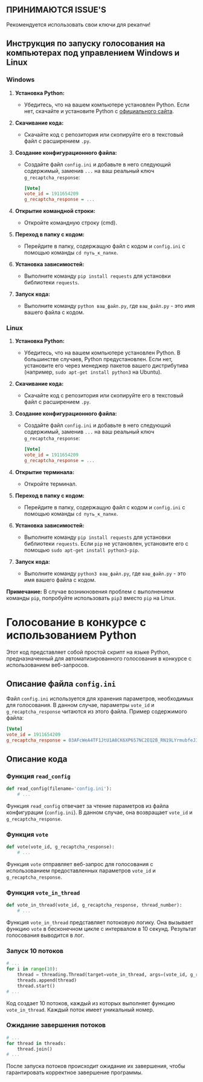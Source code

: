 ## ПРИНИМАЮТСЯ ISSUE'S
Рекомендуется использовать свои ключи для рекапчи!
## Инструкция по запуску голосования на компьютерах под управлением Windows и Linux

### Windows

1. **Установка Python:**
   - Убедитесь, что на вашем компьютере установлен Python. Если нет, скачайте и установите Python с [официального сайта](https://www.python.org/).

2. **Скачивание кода:**
   - Скачайте код с репозитория или скопируйте его в текстовый файл с расширением `.py`.

3. **Создание конфигурационного файла:**
   - Создайте файл `config.ini` и добавьте в него следующий содержимый, заменив `...` на ваш реальный ключ `g_recaptcha_response`:
     ```ini
     [Vote]
     vote_id = 1911654209
     g_recaptcha_response = ...
     ```

4. **Открытие командной строки:**
   - Откройте командную строку (cmd).

5. **Переход в папку с кодом:**
   - Перейдите в папку, содержащую файл с кодом и `config.ini` с помощью команды `cd путь_к_папке`.

6. **Установка зависимостей:**
   - Выполните команду `pip install requests` для установки библиотеки `requests`.

7. **Запуск кода:**
   - Выполните команду `python ваш_файл.py`, где `ваш_файл.py` - это имя вашего файла с кодом.

### Linux

1. **Установка Python:**
   - Убедитесь, что на вашем компьютере установлен Python. В большинстве случаев, Python предустановлен. Если нет, установите его через менеджер пакетов вашего дистрибутива (например, `sudo apt-get install python3` на Ubuntu).

2. **Скачивание кода:**
   - Скачайте код с репозитория или скопируйте его в текстовый файл с расширением `.py`.

3. **Создание конфигурационного файла:**
   - Создайте файл `config.ini` и добавьте в него следующий содержимый, заменив `...` на ваш реальный ключ `g_recaptcha_response`:
     ```ini
     [Vote]
     vote_id = 1911654209
     g_recaptcha_response = ...
     ```

4. **Открытие терминала:**
   - Откройте терминал.

5. **Переход в папку с кодом:**
   - Перейдите в папку, содержащую файл с кодом и `config.ini` с помощью команды `cd путь_к_папке`.

6. **Установка зависимостей:**
   - Выполните команду `pip install requests` для установки библиотеки `requests`. Если `pip` не установлен, установите его с помощью `sudo apt-get install python3-pip`.

7. **Запуск кода:**
   - Выполните команду `python3 ваш_файл.py`, где `ваш_файл.py` - это имя вашего файла с кодом.

**Примечание:** В случае возникновения проблем с выполнением команды `pip`, попробуйте использовать `pip3` вместо `pip` на Linux.



# Голосование в конкурсе с использованием Python

Этот код представляет собой простой скрипт на языке Python, предназначенный для автоматизированного голосования в конкурсе с использованием веб-запросов.

## Описание файла `config.ini`

Файл `config.ini` используется для хранения параметров, необходимых для голосования. В данном случае, параметры `vote_id` и `g_recaptcha_response` читаются из этого файла. Пример содержимого файла:

```ini
[Vote]
vote_id = 1911654209
g_recaptcha_response = 03AFcWeA4TF1JtU1A8CK6XP657NC2EQ2B_RN19LYrmubfeJIoENEuBeEYurfnjuR2Ol1f3tUb-JhTD0ZPKnmfxLdQG_3o1Rf-kpZO6CGPyQ0RAiXP_cgGNfFymLcwwKdEwWNW2CoUZyRAioUiNIwoX_7t8hVDZp4T7MLmGQc7ZU-wo_R3agTA2bCuHRM9742hGlZxvrKJfMn7O4nxdHf3jVsJdmF1Kv0ADl5u9gEG5FLD5Yy4cxMitIseOf5y72Dj09AATYMN4i9wZwXQiEYWuViDUD0RSnQDDrXIALdrS_bdueWHCLmJJLIs2MrQVWKdQYOutzrD1OYNJSpvA4Q1MhPA4sz7XEOCypY6_8sHOFUD7FtFuMpiKTutuIuvdSUsuyXuK_GST1U6kY4DCIeCoxJHxbwFP5mH6PUj4kmSKAbon8ZFglDU3CMXzjSpOftBKJQWpG2en3UIf15ZcRqKmcsI9ucRqe_eN8yoZPMwMoeKBnKHTptLedn2S7rXE9kipMTPHWGR_H2Zqm8PD8KDpiF-b8l3FSRV_Tg20aw-Za-fnPijLoFDHYTCnuFkioWjbHYJ8v8YennmK
```

## Описание кода

### Функция `read_config`

```python
def read_config(filename='config.ini'):
    # ...
```

Функция `read_config` отвечает за чтение параметров из файла конфигурации (`config.ini`). В данном случае, она возвращает `vote_id` и `g_recaptcha_response`.

### Функция `vote`

```python
def vote(vote_id, g_recaptcha_response):
    # ...
```

Функция `vote` отправляет веб-запрос для голосования с использованием предоставленных параметров `vote_id` и `g_recaptcha_response`.

### Функция `vote_in_thread`

```python
def vote_in_thread(vote_id, g_recaptcha_response, thread_number):
    # ...
```

Функция `vote_in_thread` представляет потоковую логику. Она вызывает функцию `vote` в бесконечном цикле с интервалом в 10 секунд. Результат голосования выводится в лог.

### Запуск 10 потоков

```python
# ...
for i in range(10):
    thread = threading.Thread(target=vote_in_thread, args=(vote_id, g_recaptcha_response, i + 1))
    threads.append(thread)
    thread.start()
# ...
```

Код создает 10 потоков, каждый из которых выполняет функцию `vote_in_thread`. Каждый поток имеет уникальный номер.

### Ожидание завершения потоков

```python
# ...
for thread in threads:
    thread.join()
# ...
```

После запуска потоков происходит ожидание их завершения, чтобы гарантировать корректное завершение программы.
